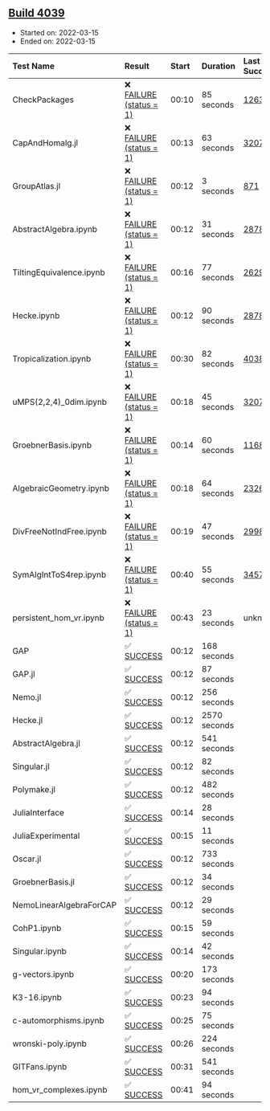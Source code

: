 ## [Build 4039](https://oscarci.mathematik.uni-kl.de/job/oscar-stable/4039/)

* Started on: 2022-03-15
* Ended on: 2022-03-15

| Test Name    | Result | Start | Duration | Last Success | First Failure |
|:-------------|:-------|:------|:---------|:-------------|:--------------|
| CheckPackages | ❌ [FAILURE (status = 1)](https://oscarci.mathematik.uni-kl.de/job/oscar-stable/4039/artifact/logs/build-4039/CheckPackages.log) | 00:10 | 85 seconds | [1263](https://oscarci.mathematik.uni-kl.de/job/oscar-stable/1263/) | [1264](https://oscarci.mathematik.uni-kl.de/job/oscar-stable/1264/) |
| CapAndHomalg.jl | ❌ [FAILURE (status = 1)](https://oscarci.mathematik.uni-kl.de/job/oscar-stable/4039/artifact/logs/build-4039/CapAndHomalg.jl.log) | 00:13 | 63 seconds | [3207](https://oscarci.mathematik.uni-kl.de/job/oscar-stable/3207/) | [3208](https://oscarci.mathematik.uni-kl.de/job/oscar-stable/3208/) |
| GroupAtlas.jl | ❌ [FAILURE (status = 1)](https://oscarci.mathematik.uni-kl.de/job/oscar-stable/4039/artifact/logs/build-4039/GroupAtlas.jl.log) | 00:12 | 3 seconds | [871](https://oscarci.mathematik.uni-kl.de/job/oscar-stable/871/) | [872](https://oscarci.mathematik.uni-kl.de/job/oscar-stable/872/) |
| AbstractAlgebra.ipynb | ❌ [FAILURE (status = 1)](https://oscarci.mathematik.uni-kl.de/job/oscar-stable/4039/artifact/logs/build-4039/AbstractAlgebra.ipynb.log) | 00:12 | 31 seconds | [2878](https://oscarci.mathematik.uni-kl.de/job/oscar-stable/2878/) | [2879](https://oscarci.mathematik.uni-kl.de/job/oscar-stable/2879/) |
| TiltingEquivalence.ipynb | ❌ [FAILURE (status = 1)](https://oscarci.mathematik.uni-kl.de/job/oscar-stable/4039/artifact/logs/build-4039/TiltingEquivalence.ipynb.log) | 00:16 | 77 seconds | [2629](https://oscarci.mathematik.uni-kl.de/job/oscar-stable/2629/) | [2630](https://oscarci.mathematik.uni-kl.de/job/oscar-stable/2630/) |
| Hecke.ipynb | ❌ [FAILURE (status = 1)](https://oscarci.mathematik.uni-kl.de/job/oscar-stable/4039/artifact/logs/build-4039/Hecke.ipynb.log) | 00:12 | 90 seconds | [2878](https://oscarci.mathematik.uni-kl.de/job/oscar-stable/2878/) | [2879](https://oscarci.mathematik.uni-kl.de/job/oscar-stable/2879/) |
| Tropicalization.ipynb | ❌ [FAILURE (status = 1)](https://oscarci.mathematik.uni-kl.de/job/oscar-stable/4039/artifact/logs/build-4039/Tropicalization.ipynb.log) | 00:30 | 82 seconds | [4038](https://oscarci.mathematik.uni-kl.de/job/oscar-stable/4038/) | [4039](https://oscarci.mathematik.uni-kl.de/job/oscar-stable/4039/) |
| uMPS(2,2,4)_0dim.ipynb | ❌ [FAILURE (status = 1)](https://oscarci.mathematik.uni-kl.de/job/oscar-stable/4039/artifact/logs/build-4039/uMPS-2-2-4-_0dim.ipynb.log) | 00:18 | 45 seconds | [3207](https://oscarci.mathematik.uni-kl.de/job/oscar-stable/3207/) | [3208](https://oscarci.mathematik.uni-kl.de/job/oscar-stable/3208/) |
| GroebnerBasis.ipynb | ❌ [FAILURE (status = 1)](https://oscarci.mathematik.uni-kl.de/job/oscar-stable/4039/artifact/logs/build-4039/GroebnerBasis.ipynb.log) | 00:14 | 60 seconds | [1168](https://oscarci.mathematik.uni-kl.de/job/oscar-stable/1168/) | [1169](https://oscarci.mathematik.uni-kl.de/job/oscar-stable/1169/) |
| AlgebraicGeometry.ipynb | ❌ [FAILURE (status = 1)](https://oscarci.mathematik.uni-kl.de/job/oscar-stable/4039/artifact/logs/build-4039/AlgebraicGeometry.ipynb.log) | 00:18 | 64 seconds | [2326](https://oscarci.mathematik.uni-kl.de/job/oscar-stable/2326/) | [2327](https://oscarci.mathematik.uni-kl.de/job/oscar-stable/2327/) |
| DivFreeNotIndFree.ipynb | ❌ [FAILURE (status = 1)](https://oscarci.mathematik.uni-kl.de/job/oscar-stable/4039/artifact/logs/build-4039/DivFreeNotIndFree.ipynb.log) | 00:19 | 47 seconds | [2998](https://oscarci.mathematik.uni-kl.de/job/oscar-stable/2998/) | [2999](https://oscarci.mathematik.uni-kl.de/job/oscar-stable/2999/) |
| SymAlgIntToS4rep.ipynb | ❌ [FAILURE (status = 1)](https://oscarci.mathematik.uni-kl.de/job/oscar-stable/4039/artifact/logs/build-4039/SymAlgIntToS4rep.ipynb.log) | 00:40 | 55 seconds | [3457](https://oscarci.mathematik.uni-kl.de/job/oscar-stable/3457/) | [3458](https://oscarci.mathematik.uni-kl.de/job/oscar-stable/3458/) |
| persistent_hom_vr.ipynb | ❌ [FAILURE (status = 1)](https://oscarci.mathematik.uni-kl.de/job/oscar-stable/4039/artifact/logs/build-4039/persistent_hom_vr.ipynb.log) | 00:43 | 23 seconds | unknown | unknown |
| GAP | ✅ [SUCCESS](https://oscarci.mathematik.uni-kl.de/job/oscar-stable/4039/artifact/logs/build-4039/GAP.log) | 00:12 | 168 seconds |  |  |
| GAP.jl | ✅ [SUCCESS](https://oscarci.mathematik.uni-kl.de/job/oscar-stable/4039/artifact/logs/build-4039/GAP.jl.log) | 00:12 | 87 seconds |  |  |
| Nemo.jl | ✅ [SUCCESS](https://oscarci.mathematik.uni-kl.de/job/oscar-stable/4039/artifact/logs/build-4039/Nemo.jl.log) | 00:12 | 256 seconds |  |  |
| Hecke.jl | ✅ [SUCCESS](https://oscarci.mathematik.uni-kl.de/job/oscar-stable/4039/artifact/logs/build-4039/Hecke.jl.log) | 00:12 | 2570 seconds |  |  |
| AbstractAlgebra.jl | ✅ [SUCCESS](https://oscarci.mathematik.uni-kl.de/job/oscar-stable/4039/artifact/logs/build-4039/AbstractAlgebra.jl.log) | 00:12 | 541 seconds |  |  |
| Singular.jl | ✅ [SUCCESS](https://oscarci.mathematik.uni-kl.de/job/oscar-stable/4039/artifact/logs/build-4039/Singular.jl.log) | 00:12 | 82 seconds |  |  |
| Polymake.jl | ✅ [SUCCESS](https://oscarci.mathematik.uni-kl.de/job/oscar-stable/4039/artifact/logs/build-4039/Polymake.jl.log) | 00:12 | 482 seconds |  |  |
| JuliaInterface | ✅ [SUCCESS](https://oscarci.mathematik.uni-kl.de/job/oscar-stable/4039/artifact/logs/build-4039/JuliaInterface.log) | 00:14 | 28 seconds |  |  |
| JuliaExperimental | ✅ [SUCCESS](https://oscarci.mathematik.uni-kl.de/job/oscar-stable/4039/artifact/logs/build-4039/JuliaExperimental.log) | 00:15 | 11 seconds |  |  |
| Oscar.jl | ✅ [SUCCESS](https://oscarci.mathematik.uni-kl.de/job/oscar-stable/4039/artifact/logs/build-4039/Oscar.jl.log) | 00:12 | 733 seconds |  |  |
| GroebnerBasis.jl | ✅ [SUCCESS](https://oscarci.mathematik.uni-kl.de/job/oscar-stable/4039/artifact/logs/build-4039/GroebnerBasis.jl.log) | 00:12 | 34 seconds |  |  |
| NemoLinearAlgebraForCAP | ✅ [SUCCESS](https://oscarci.mathematik.uni-kl.de/job/oscar-stable/4039/artifact/logs/build-4039/NemoLinearAlgebraForCAP.log) | 00:12 | 29 seconds |  |  |
| CohP1.ipynb | ✅ [SUCCESS](https://oscarci.mathematik.uni-kl.de/job/oscar-stable/4039/artifact/logs/build-4039/CohP1.ipynb.log) | 00:15 | 59 seconds |  |  |
| Singular.ipynb | ✅ [SUCCESS](https://oscarci.mathematik.uni-kl.de/job/oscar-stable/4039/artifact/logs/build-4039/Singular.ipynb.log) | 00:14 | 42 seconds |  |  |
| g-vectors.ipynb | ✅ [SUCCESS](https://oscarci.mathematik.uni-kl.de/job/oscar-stable/4039/artifact/logs/build-4039/g-vectors.ipynb.log) | 00:20 | 173 seconds |  |  |
| K3-16.ipynb | ✅ [SUCCESS](https://oscarci.mathematik.uni-kl.de/job/oscar-stable/4039/artifact/logs/build-4039/K3-16.ipynb.log) | 00:23 | 94 seconds |  |  |
| c-automorphisms.ipynb | ✅ [SUCCESS](https://oscarci.mathematik.uni-kl.de/job/oscar-stable/4039/artifact/logs/build-4039/c-automorphisms.ipynb.log) | 00:25 | 75 seconds |  |  |
| wronski-poly.ipynb | ✅ [SUCCESS](https://oscarci.mathematik.uni-kl.de/job/oscar-stable/4039/artifact/logs/build-4039/wronski-poly.ipynb.log) | 00:26 | 224 seconds |  |  |
| GITFans.ipynb | ✅ [SUCCESS](https://oscarci.mathematik.uni-kl.de/job/oscar-stable/4039/artifact/logs/build-4039/GITFans.ipynb.log) | 00:31 | 541 seconds |  |  |
| hom_vr_complexes.ipynb | ✅ [SUCCESS](https://oscarci.mathematik.uni-kl.de/job/oscar-stable/4039/artifact/logs/build-4039/hom_vr_complexes.ipynb.log) | 00:41 | 94 seconds |  |  |
